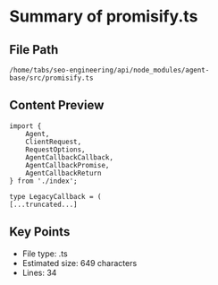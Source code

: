 # Summary of promisify.ts
  
## File Path
`/home/tabs/seo-engineering/api/node_modules/agent-base/src/promisify.ts`

## Content Preview
```
import {
	Agent,
	ClientRequest,
	RequestOptions,
	AgentCallbackCallback,
	AgentCallbackPromise,
	AgentCallbackReturn
} from './index';

type LegacyCallback = (
[...truncated...]
```

## Key Points
- File type: .ts
- Estimated size: 649 characters
- Lines: 34
